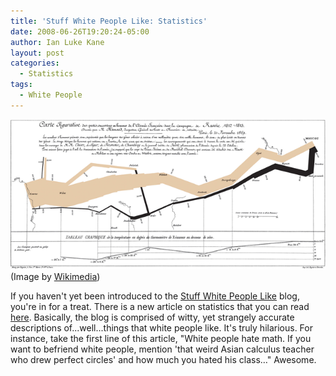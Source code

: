```yaml
---
title: 'Stuff White People Like: Statistics'
date: 2008-06-26T19:20:24-05:00
author: Ian Luke Kane
layout: post
categories:
  - Statistics
tags:
  - White People
---
```


![(Image by Wikimedia)](/assets/minard.png)  
(Image by [Wikimedia](http://upload.wikimedia.org/wikipedia/commons/thumb/2/29/Minard.png/640px-Minard.png))

If you haven't yet been introduced to the
[Stuff White People Like](http://stuffwhitepeoplelike.com/) blog, you're
in for a treat. There is a new article on statistics that you can read
[here](http://stuffwhitepeoplelike.com/2008/06/25/winner-5/). Basically,
the blog is comprised of witty, yet strangely accurate descriptions
of...well...things that white people like. It's truly hilarious. For
instance, take the first line of this article, "White people hate math.
If you want to befriend white people, mention 'that weird Asian calculus
teacher who drew perfect circles' and how much you hated his class…"
Awesome.